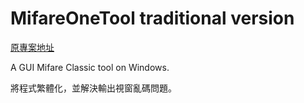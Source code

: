 # MifareOneTool traditional version
[原專案地址](https://github.com/xcicode/MifareOneTool)

A GUI Mifare Classic tool on Windows.

將程式繁體化，並解決輸出視窗亂碼問題。
